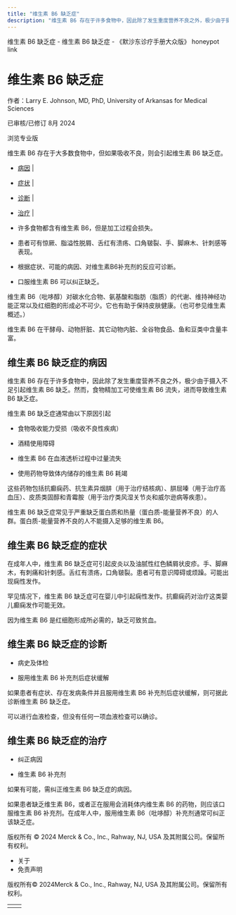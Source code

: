 ```yaml
---
title: "维生素 B6 缺乏症"
description: "维生素 B6 存在于许多食物中，因此除了发生重度营养不良之外，极少由于摄入不足引起维生素 B6 缺乏。然而，食物精加工可使维生素 B6 流失，进而导致维生素 B6 缺乏症。"
---
```


﻿维生素 B6 缺乏症 - 维生素 B6 缺乏症 - 《默沙东诊疗手册大众版》 honeypot link

# 维生素 B6 缺乏症

作者：Larry E. Johnson, MD, PhD, University of Arkansas for Medical Sciences

已审核/已修订 8月 2024

浏览专业版

维生素 B6 存在于大多数食物中，但如果吸收不良，则会引起维生素 B6 缺乏症。

- [病因](#病因_v45106145_zh) \|
- [症状](#症状_v45106164_zh) \|
- [诊断](#诊断_v45106170_zh) \|
- [治疗](#治疗_v45106179_zh) \|

- 许多食物都含有维生素 B6，但是加工过程会损失。

- 患者可有惊厥、脂溢性脱屑、舌红有溃疡、口角皲裂、手、脚麻木、针刺感等表现。

- 根据症状、可能的病因、对维生素B6补充剂的反应可诊断。

- 口服维生素 B6 可以纠正缺乏。


维生素 B6（吡哆醇）对碳水化合物、氨基酸和脂肪（脂质）的代谢、维持神经功能正常以及红细胞的形成必不可少。它也有助于保持皮肤健康。（也可参见维生素概述。）

维生素 B6 在干酵母、动物肝脏、其它动物内脏、全谷物食品、鱼和豆类中含量丰富。

## 维生素 B6 缺乏症的病因

维生素 B6 存在于许多食物中，因此除了发生重度营养不良之外，极少由于摄入不足引起维生素 B6 缺乏。然而，食物精加工可使维生素 B6 流失，进而导致维生素 B6 缺乏症。

维生素 B6 缺乏症通常由以下原因引起

- 食物吸收能力受损（吸收不良性疾病）

- 酒精使用障碍

- 维生素 B6 在血液透析过程中过量流失

- 使用药物导致体内储存的维生素 B6 耗竭


这些药物包括抗癫痫药、抗生素异烟肼（用于治疗结核病）、肼屈嗪（用于治疗高血压）、皮质类固醇和青霉胺（用于治疗类风湿关节炎和威尔逊病等疾患）。

维生素 B6 缺乏症常见于严重缺乏蛋白质和热量（蛋白质-能量营养不良）的人群。蛋白质-能量营养不良的人不能摄入足够的维生素 B6。

## 维生素 B6 缺乏症的症状

在成年人中，维生素 B6 缺乏症可引起皮炎以及油腻性红色鳞屑状皮疹。手、脚麻木，有刺痛和针刺感。舌红有溃疡，口角皲裂。患者可有意识障碍或烦躁。可能出现痫性发作。

罕见情况下，维生素 B6 缺乏症可在婴儿中引起痫性发作。抗癫痫药对治疗这类婴儿癫痫发作可能无效。

因为维生素 B6 是红细胞形成所必需的，缺乏可致贫血。

## 维生素 B6 缺乏症的诊断

- 病史及体检

- 服用维生素 B6 补充剂后症状缓解


如果患者有症状、存在发病条件并且服用维生素 B6 补充剂后症状缓解，则可据此诊断维生素 B6 缺乏症。

可以进行血液检查，但没有任何一项血液检查可以确诊。

## 维生素 B6 缺乏症的治疗

- 纠正病因

- 维生素 B6 补充剂


如果有可能，需纠正维生素 B6 缺乏症的病因。

如果患者缺乏维生素 B6，或者正在服用会消耗体内维生素 B6 的药物，则应该口服维生素 B6 补充剂。在成年人中，服用维生素 B6（吡哆醇）补充剂通常可纠正该缺乏症。



版权所有 © 2024
Merck & Co., Inc., Rahway, NJ, USA 及其附属公司。保留所有权利。

- 关于
- 免责声明

版权所有© 2024Merck & Co., Inc., Rahway, NJ, USA 及其附属公司。保留所有权利。

|     |     |
| --- | --- |
|  |  |